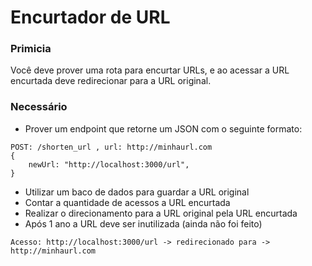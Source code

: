 # Encurtador de URL

### Primicia
Você deve prover uma rota para encurtar URLs, e ao acessar a URL encurtada deve redirecionar para a URL original.

### Necessário
- Prover um endpoint que retorne um JSON com o seguinte formato:
```
POST: /shorten_url , url: http://minhaurl.com
{ 
	newUrl: "http://localhost:3000/url", 
}
```

- Utilizar um baco de dados para guardar a URL original
- Contar a quantidade de acessos a URL encurtada
- Realizar o direcionamento para a URL original pela URL encurtada
- Após 1 ano a URL deve ser inutilizada (ainda não foi feito)

```
Acesso: http://localhost:3000/url -> redirecionado para -> http://minhaurl.com
```
